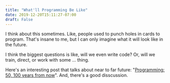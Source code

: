 ```yaml
---
title: "What'll Programming Be Like"
date: 2019-12-20T15:11:27-07:00
draft: False
---
```


I think about this sometimes. Like, people used to punch holes in cards to program. That's insane to me, but I can only imagine what it will look like in the future.

I think the biggest questions is like, will we even write code? Or, will we train, direct, or work with some ... thing.

Here's an interesting post that talks about near to far future: "[Programming: 50, 100 years from now](http://lambda-the-ultimate.org/node/1354)". And, there's a good disscussion.

